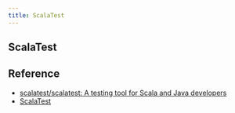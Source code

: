 ```yaml
---
title: ScalaTest
---
```


## ScalaTest


## Reference
* [scalatest/scalatest: A testing tool for Scala and Java developers](https://github.com/scalatest/scalatest)
* [ScalaTest](http://www.scalatest.org/)
